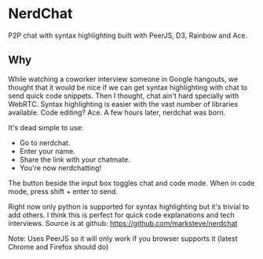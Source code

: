 NerdChat
========

P2P chat with syntax highlighting built with PeerJS, D3, Rainbow and Ace.

## Why

While watching a coworker interview someone in Google hangouts, we thought that it would be nice if
we can get syntax highlighting with chat to send quick code snippets. Then I thought, chat ain't
hard specially with WebRTC. Syntax highlighting is easier with the vast number of libraries available.
Code editing? Ace. A few hours later, nerdchat was born.

It's dead simple to use:

* Go to nerdchat.
* Enter your name.
* Share the link with your chatmate.
* You're now nerdchatting!

The button beside the input box toggles chat and code mode. When in code mode, press shift + enter to send.

Right now only python is supported for syntax highlighting but it's trivial to add others.
I think this is perfect for quick code explanations and tech interviews. Source is at github: https://github.com/marksteve/nerdchat

Note: Uses PeerJS so it will only work if you browser supports it (latest Chrome and Firefox should do)
